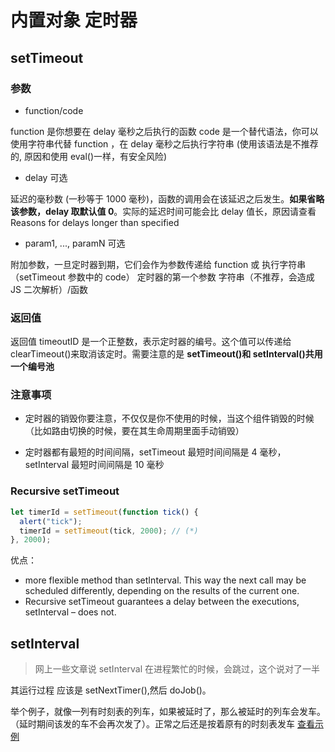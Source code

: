 # 内置对象 定时器

## setTimeout

### 参数

- function/code

function 是你想要在 delay 毫秒之后执行的函数
code 是一个替代语法，你可以使用字符串代替 function ，在 delay 毫秒之后执行字符串 (使用该语法是不推荐的, 原因和使用 eval()一样，有安全风险)

- delay 可选

延迟的毫秒数 (一秒等于 1000 毫秒)，函数的调用会在该延迟之后发生。**如果省略该参数，delay 取默认值 0**。实际的延迟时间可能会比 delay 值长，原因请查看 Reasons for delays longer than specified

- param1, ..., paramN 可选

附加参数，一旦定时器到期，它们会作为参数传递给 function 或 执行字符串（setTimeout 参数中的 code）
定时器的第一个参数 字符串（不推荐，会造成 JS 二次解析）/函数

### 返回值

返回值 timeoutID 是一个正整数，表示定时器的编号。这个值可以传递给 clearTimeout()来取消该定时。需要注意的是 **setTimeout()和 setInterval()共用一个编号池**

### 注意事项

- 定时器的销毁你要注意，不仅仅是你不使用的时候，当这个组件销毁的时候（比如路由切换的时候，要在其生命周期里面手动销毁）

- 定时器都有最短的时间间隔，setTimeout 最短时间间隔是 4 毫秒，setInterval 最短时间间隔是 10 毫秒

### Recursive setTimeout

```js
let timerId = setTimeout(function tick() {
  alert("tick");
  timerId = setTimeout(tick, 2000); // (*)
}, 2000);
```

优点：

- more flexible method than setInterval. This way the next call may be scheduled differently, depending on the results of the current one.
- Recursive setTimeout guarantees a delay between the executions, setInterval – does not.

## setInterval

> 网上一些文章说 setInterval 在进程繁忙的时候，会跳过，这个说对了一半

其运行过程 应该是 setNextTimer(),然后 doJob()。

举个例子，就像一列有时刻表的列车，如果被延时了，那么被延时的列车会发车。（延时期间该发的车不会再次发了）。正常之后还是按着原有的时刻表发车
[查看示例](https://jsfiddle.net/liugq/n9Ljq1cw/)
